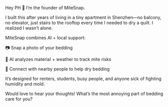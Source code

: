Hey PH 👋 I’m the founder of MiteSnap.

I built this after years of living in a tiny apartment in Shenzhen—no balcony, no elevator, just stairs to the rooftop every time I needed to dry a quilt. I realized I wasn’t alone.

MiteSnap combines AI + local support:

📷 Snap a photo of your bedding 

🧠 AI analyzes material + weather to track mite risks 

🤝 Connect with nearby people to help dry bedding 


It’s designed for renters, students, busy people, and anyone sick of fighting humidity and mold.

Would love to hear your thoughts!
What’s the most annoying part of bedding care for you?
